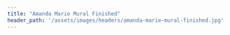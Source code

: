 ```yaml
---
title: "Amanda Marie Mural Finished"
header_path: '/assets/images/headers/amanda-marie-mural-finished.jpg'
---
```

